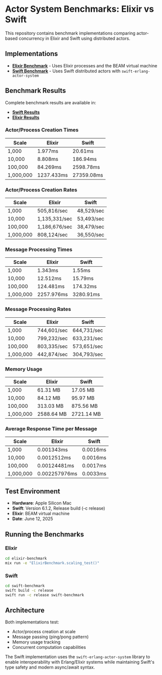 # Actor System Benchmarks: Elixir vs Swift

This repository contains benchmark implementations comparing actor-based concurrency in Elixir and Swift using distributed actors.

## Implementations

- **[Elixir Benchmark](elixir-benchmark/)** - Uses Elixir processes and the BEAM virtual machine
- **[Swift Benchmark](swift-benchmark/)** - Uses Swift distributed actors with `swift-erlang-actor-system`

## Benchmark Results

Complete benchmark results are available in:
- **[Swift Results](swift_results_complete.txt)**
- **[Elixir Results](elixir_results.txt)**

### Actor/Process Creation Times

| Scale | Elixir | Swift |
|-------|--------|-------|
| 1,000 | 1.977ms | 20.61ms |
| 10,000 | 8.808ms | 186.94ms |
| 100,000 | 84.269ms | 2598.78ms |
| 1,000,000 | 1237.433ms | 27359.08ms |

### Actor/Process Creation Rates

| Scale | Elixir | Swift |
|-------|--------|-------|
| 1,000 | 505,816/sec | 48,529/sec |
| 10,000 | 1,135,331/sec | 53,493/sec |
| 100,000 | 1,186,676/sec | 38,479/sec |
| 1,000,000 | 808,124/sec | 36,550/sec |

### Message Processing Times

| Scale | Elixir | Swift |
|-------|--------|-------|
| 1,000 | 1.343ms | 1.55ms |
| 10,000 | 12.512ms | 15.79ms |
| 100,000 | 124.481ms | 174.32ms |
| 1,000,000 | 2257.976ms | 3280.91ms |

### Message Processing Rates

| Scale | Elixir | Swift |
|-------|--------|-------|
| 1,000 | 744,601/sec | 644,731/sec |
| 10,000 | 799,232/sec | 633,231/sec |
| 100,000 | 803,335/sec | 573,651/sec |
| 1,000,000 | 442,874/sec | 304,793/sec |

### Memory Usage

| Scale | Elixir | Swift |
|-------|--------|-------|
| 1,000 | 61.31 MB | 17.05 MB |
| 10,000 | 84.12 MB | 95.97 MB |
| 100,000 | 313.03 MB | 875.56 MB |
| 1,000,000 | 2588.64 MB | 2721.14 MB |

### Average Response Time per Message

| Scale | Elixir | Swift |
|-------|--------|-------|
| 1,000 | 0.001343ms | 0.0016ms |
| 10,000 | 0.0012512ms | 0.0016ms |
| 100,000 | 0.00124481ms | 0.0017ms |
| 1,000,000 | 0.002257976ms | 0.0033ms |

## Test Environment

- **Hardware**: Apple Silicon Mac
- **Swift**: Version 6.1.2, Release build (-c release)
- **Elixir**: BEAM virtual machine
- **Date**: June 12, 2025

## Running the Benchmarks

### Elixir
```bash
cd elixir-benchmark
mix run -e "ElixirBenchmark.scaling_test()"
```

### Swift
```bash
cd swift-benchmark
swift build -c release
swift run -c release swift-benchmark
```

## Architecture

Both implementations test:
- Actor/process creation at scale
- Message passing (ping/pong pattern)
- Memory usage tracking
- Concurrent computation capabilities

The Swift implementation uses the `swift-erlang-actor-system` library to enable interoperability with Erlang/Elixir systems while maintaining Swift's type safety and modern async/await syntax. 